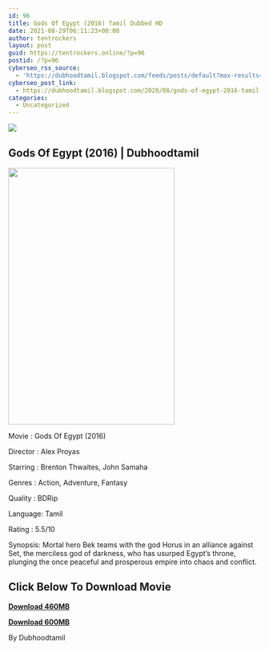 ```yaml
---
id: 96
title: Gods Of Egypt (2016) Tamil Dubbed HD
date: 2021-08-29T06:11:23+00:00
author: tentrockers
layout: post
guid: https://tentrockers.online/?p=96
postid: /?p=96
cyberseo_rss_source:
  - 'https://dubhoodtamil.blogspot.com/feeds/posts/default?max-results=150&start-index=151'
cyberseo_post_link:
  - https://dubhoodtamil.blogspot.com/2020/08/gods-of-egypt-2016-tamil-dubbed-hd.html
categories:
  - Uncategorized
---
```

<div class="media_block">
  <img src="https://1.bp.blogspot.com/-SeyJwBlnsC0/X0jS63fQ7MI/AAAAAAAACPA/xelcL7wTn5YKcU_VP2DILenum9rFG--VgCNcBGAsYHQ/s72-w332-h512-c/po.jpg" class="media_thumbnail" />
</div>

## Gods Of Egypt (2016) | Dubhoodtamil

<div class="separator">
  <img loading="lazy" border="0" data-original-height="1500" data-original-width="972" height="512" src="https://1.bp.blogspot.com/-SeyJwBlnsC0/X0jS63fQ7MI/AAAAAAAACPA/xelcL7wTn5YKcU_VP2DILenum9rFG--VgCNcBGAsYHQ/w332-h512/po.jpg" width="332" />
</div>

Movie	<span></span>:	<span></span>Gods Of Egypt (2016)

Director	<span></span>:	<span></span>Alex Proyas

Starring	<span></span>:	<span></span>Brenton Thwaites, John Samaha

Genres	<span></span>:	<span></span>Action, Adventure, Fantasy

Quality	<span></span>:	<span></span>BDRip

Language:	<span></span>Tamil

Rating	<span></span>:	<span></span>5.5/10

Synopsis: Mortal hero Bek teams with the god Horus in an alliance against Set, the merciless god of darkness, who has usurped Egypt&#8217;s throne, plunging the once peaceful and prosperous empire into chaos and conflict.

## **<span>Click Below To Download Movie</span>**

**<span><a href="https://oncehelp.com/godofegypt-1" target="_blank" rel="noopener">Download 460MB</a></span>**

**<span><a href="https://oncehelp.com/godofegypt-2" target="_blank" rel="noopener">Download 600MB</a></span>**

By Dubhoodtamil